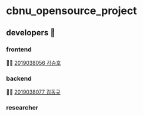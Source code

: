 # cbnu_opensource_project

## developers :two_men_holding_hands:
  ### frontend
  :family_man_boy: [2019038056 강승호](https://github.com/seungho-hub)

  ### backend
  :family_man_boy: [2019038077 김동규](https://github.com/Dongu-K)

  ### researcher
